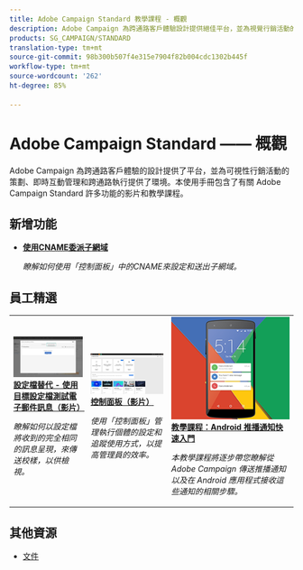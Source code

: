 ```yaml
---
title: Adobe Campaign Standard 教學課程 - 概觀
description: Adobe Campaign 為跨通路客戶體驗設計提供絕佳平台，並為視覺行銷活動的策劃、即時互動管理和跨通路執行提供優質環境。本使用手冊包含了有關 Adobe Campaign Standard 許多功能的影片和教學課程。
products: SG_CAMPAIGN/STANDARD
translation-type: tm+mt
source-git-commit: 98b300b507f4e315e7904f82b004cdc1302b445f
workflow-type: tm+mt
source-wordcount: '262'
ht-degree: 85%

---
```



# Adobe Campaign Standard —— 概觀

Adobe Campaign 為跨通路客戶體驗的設計提供了平台，並為可視性行銷活動的策劃、即時互動管理和跨通路執行提供了環境。本使用手冊包含了有關 Adobe Campaign Standard 許多功能的影片和教學課程。

## 新增功能

* **[使用CNAME委派子網域](/help/control-panel-tutorials/subdomains-and-certificates/delegating-subdomains-using-cname.md)**

   *瞭解如何使用「控制面板」中的CNAME來設定和送出子網域。*

## 員工精選

<table>
<tr>
  <td>
    <a href="./communication-channels/email/profile-substitution.md"> 
      <img alt="設定檔替代 - 使用目標設定檔測試電子郵件訊息（影片）" src="./assets/substitution_tab.png"/>
    </a>
    <div>
      <a href="./communication-channels/email/profile-substitution.md">
    <strong>設定檔替代 - 使用目標設定檔測試電子郵件訊息（影片）</strong>
    </a>
    </div>
    <p>
    <em>瞭解如何以設定檔將收到的完全相同的訊息呈現，來傳送校樣，以供檢視。</em>
    <p>
  </td>
   <td>
    <a href="https://docs.adobe.com/content/help/en/campaign-standard-learn/control-panel/control-panel-overview.html)">
      <img alt="控制面板（影片）" src="./assets/control-panel.png" />
    </a>
    <div>
    <a href="https://docs.adobe.com/content/help/en/campaign-standard-learn/control-panel/control-panel-overview.html">    <strong>控制面板（影片）</strong>
    </a>
    </div>
    <p>
    <em> 使用「控制面板」管理執行個體的設定和追蹤使用方式，以提高管理員的效率。</em>
    <p>
  </td>
  <td>
    <a href="https://docs.adobe.com/content/help/zh-Hant/campaign-standard-learn/getting-started-with-push-notifications-android/introduction.html">
      <img alt="教學課程：Android 推播通知快速入門" src="./assets/push-for-android.png" />
    </a>
    <div>
      <a href="https://docs.adobe.com/content/help/zh-Hant/campaign-standard-learn/getting-started-with-push-notifications-android/introduction.html">
    <strong>教學課程：Android 推播通知快速入門</strong>
    </a>
    </div>
    <p>
    <em>本教學課程將逐步帶您瞭解從 Adobe Campaign 傳送推播通知以及在 Android 應用程式接收這些通知的相關步驟。</em>
    <p>
  </td>
</tr>
</table>

## 其他資源

* [文件](https://docs.adobe.com/content/help/zh-Hant/campaign-standard/using/campaign-standard-home.html)
